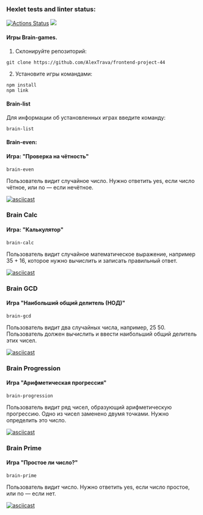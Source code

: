 
### Hexlet tests and linter status:
[![Actions Status](https://github.com/AlexTrava/frontend-project-44/workflows/hexlet-check/badge.svg)](https://github.com/AlexTrava/frontend-project-44/actions) <a href="https://codeclimate.com/github/AlexTrava/frontend-project-44/maintainability"><img src="https://api.codeclimate.com/v1/badges/471e3080e64b578933a1/maintainability" /></a>

#### Игры Brain-games.
1. Склонируйте репозиторий:
```
git clone https://github.com/AlexTrava/frontend-project-44
```
2. Установите игры командами:
```
npm install
npm link
```

#### Brain-list
Для информации об установленных играх введите команду:
```
brain-list
```

#### Brain-even:
#### Игра: "Проверка на чётность"
```
brain-even
```
Пользователь видит случайное число. Нужно ответить yes, если число чётное, или no — если нечётное.

[![asciicast](https://asciinema.org/a/eNb63hD8TVDHnOjmULrMjzjtF.svg)](https://asciinema.org/a/eNb63hD8TVDHnOjmULrMjzjtF)

### Brain Calc
#### Игра: "Калькулятор"
```
brain-calc
```
Пользователь видит случайное математическое выражение, например 35 + 16, которое нужно вычислить и записать правильный ответ.

[![asciicast](https://asciinema.org/a/gaIKtggm8T9BcKVxZgXUuS6gH.svg)](https://asciinema.org/a/gaIKtggm8T9BcKVxZgXUuS6gH)

### Brain GCD
#### Игра "Наибольший общий делитель (НОД)"
```
brain-gcd
```
Пользователь видит два случайных числа, например, 25 50. Пользователь должен вычислить и ввести наибольший общий делитель этих чисел.

[![asciicast](https://asciinema.org/a/SqbUKcIE6B6eqoZRuSWmJwo7J.svg)](https://asciinema.org/a/SqbUKcIE6B6eqoZRuSWmJwo7J)

### Brain Progression
#### Игра "Арифметическая прогрессия"
```
brain-progression
```
Пользователь видит ряд чисел, образующий арифметическую прогрессию. Одно из чисел заменено двумя точками. Нужно определить это число.

[![asciicast](https://asciinema.org/a/L7K56WzWJ9JPyIBR0wQMsFITm.svg)](https://asciinema.org/a/L7K56WzWJ9JPyIBR0wQMsFITm)

### Brain Prime
#### Игра "Простое ли число?"
```
brain-prime
```
Пользователь видит число. Нужно ответить yes, если число простое, или no — если нет.

[![asciicast](https://asciinema.org/a/L6hgdzMsHovVxQ0fnhw9FKjQp.svg)](https://asciinema.org/a/L6hgdzMsHovVxQ0fnhw9FKjQp)
